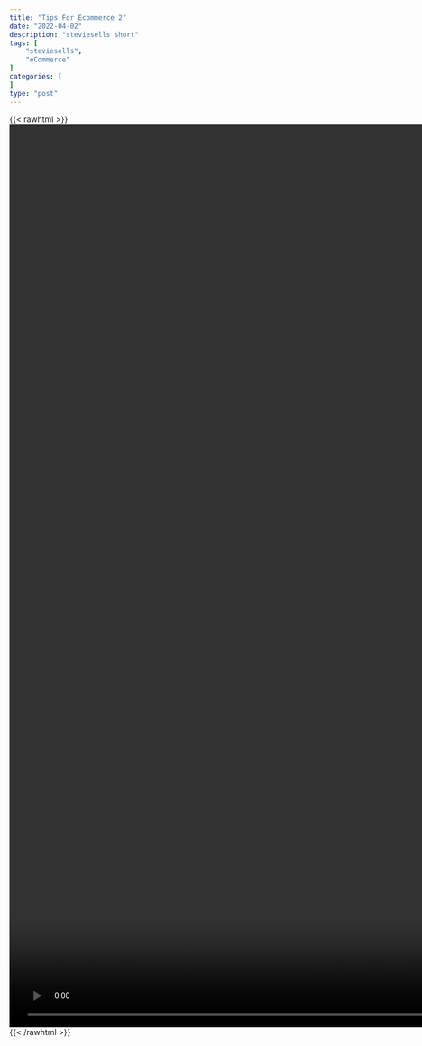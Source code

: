 ```yaml
---
title: "Tips For Ecommerce 2"
date: "2022-04-02"
description: "steviesells short"
tags: [
    "steviesells",
    "eCommerce"
]
categories: [
]
type: "post"
---
```

{{< rawhtml >}}
    <video style="height:40vh;width:auto" overflow="hidden" controls>
        <source src="https://clips.dev00ps.com/steviesells/How_I_built_a_company_that_sold_for_7_figures_in_college.mp4" type="video/mp4"> 
    </video>
{{< /rawhtml >}}